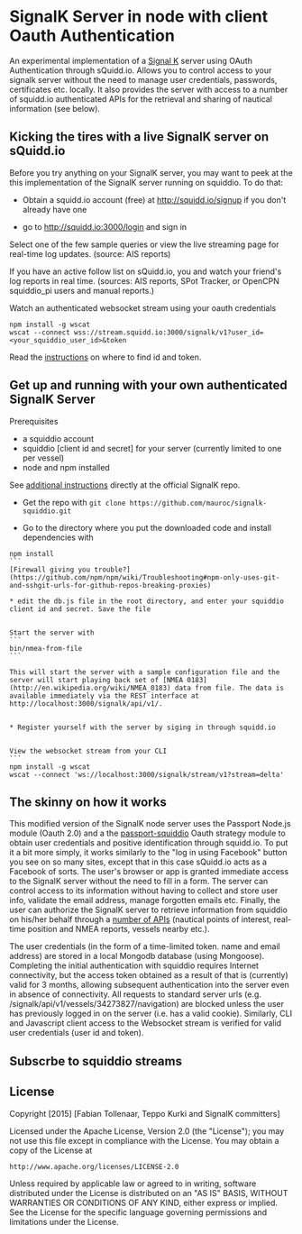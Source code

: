 SignalK Server in node with client Oauth Authentication
================

An experimental implementation of a [Signal K](http://signalk.org) server using OAuth Authentication through sQuidd.io.
Allows you to control access to your signalk server without the need to manage user credentials, passwords, certificates etc. locally. It also provides the server with access to a number of squidd.io authenticated APIs for the retrieval and sharing of nautical information (see below).

Kicking the tires with a live SignalK server on sQuidd.io
------------------

Before you try anything on your SignalK server, you may want to peek at the this implementation of the SignalK server running on squiddio. To do that:

* Obtain a squidd.io account (free) at http://squidd.io/signup if you don't already have one

* go to http://squidd.io:3000/login and sign in

Select one of the few sample queries or view the live streaming page for real-time log updates. (source: AIS reports)

If you have an active follow list on sQuidd.io, you and watch your friend's log reports in real time. (sources: AIS reports, SPot Tracker, or OpenCPN squiddio_pi users and manual reports.)

Watch an authenticated websocket stream using your oauth credentials

`````
npm install -g wscat
wscat --connect wss://stream.squidd.io:3000/signalk/v1?user_id=<your_squiddio_user_id>&token
`````
Read the [instructions]() on where to find id and token.


Get up and running with your own authenticated SignalK Server
------------------
Prerequisites
* a squiddio account
* squiddio [client id and secret] for your server (currently limited to one per vessel)
* node and npm installed

See [additional instructions](https://github.com/signalk/signalk-server-node) directly at the official SignalK repo.

* Get the repo with `git clone https://github.com/mauroc/signalk-squiddio.git`

* Go to the directory where you put the downloaded code and install dependencies with
````
npm install
```
[Firewall giving you trouble?](https://github.com/npm/npm/wiki/Troubleshooting#npm-only-uses-git-and-sshgit-urls-for-github-repos-breaking-proxies)

* edit the db.js file in the root directory, and enter your squiddio client id and secret. Save the file


Start the server with
```
bin/nmea-from-file
```

This will start the server with a sample configuration file and the server will start playing back set of [NMEA 0183](http://en.wikipedia.org/wiki/NMEA_0183) data from file. The data is available immediately via the REST interface at http://localhost:3000/signalk/api/v1/.


* Register yourself with the server by siging in through squidd.io


View the websocket stream from your CLI
```
npm install -g wscat
wscat --connect 'ws://localhost:3000/signalk/stream/v1?stream=delta'
````

The skinny on how it works
----
This modified version of the SignalK node server uses the Passport Node.js  module (Oauth 2.0) and a the [passport-squiddio]() Oauth strategy module to obtain user credentials and positive identification through squidd.io. To put it a bit more simply, it works similarly to the "log in using Facebook" button you see on so many sites, except that in this case sQuidd.io acts as a Facebook of sorts.  The user's browser or app is granted immediate access to the SignalK server without the need to fill in a form. The server can control access to its information without having to collect and store user info, validate the email address, manage forgotten emails etc. Finally, the user can authorize the SignalK server to retrieve information from squiddio on his/her behalf through a [number of APIs]() (nautical points of interest, real-time position and NMEA reports, vessels nearby etc.).

The user credentials (in the form of a time-limited token. name and email address) are stored in a local Mongodb database (using Mongoose). Completing the initial authentication with squiddio requires Internet connectivity, but the access token obtained as a result of that is (currently) valid for 3 months, allowing subsequent authentication into the server even in absence of connectivity. All requests to standard server urls (e.g. /signalk/api/v1/vessels/34273827/navigation) are blocked unless the user has previously logged in on the server (i.e. has a valid cookie). Similarly, CLI and Javascript client access to the Websocket stream is verified for valid user credentials (user id and token).



Subscrbe to squiddio streams
------


License
-------
Copyright [2015] [Fabian Tollenaar, Teppo Kurki and SignalK committers]

Licensed under the Apache License, Version 2.0 (the "License");
you may not use this file except in compliance with the License.
You may obtain a copy of the License at

    http://www.apache.org/licenses/LICENSE-2.0

Unless required by applicable law or agreed to in writing, software
distributed under the License is distributed on an "AS IS" BASIS,
WITHOUT WARRANTIES OR CONDITIONS OF ANY KIND, either express or implied.
See the License for the specific language governing permissions and
limitations under the License.
